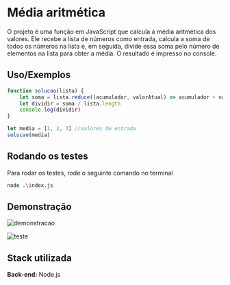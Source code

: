 # Média aritmética 

O projeto é uma função em JavaScript que calcula a média aritmética dos valores. Ele recebe a lista de números como entrada, calcula a soma de todos os números na lista e, em seguida, divide essa soma pelo número de elementos na lista para obter a média. O resultado é impresso no console.




## Uso/Exemplos

```javascript
function solucao(lista) {
    let soma = lista.reduce((acumulador, valorAtual) => acumulador + valorAtual, 0)
    let dividir = soma / lista.length
    console.log(dividir)
}

let media = [1, 2, 3] //valores de entrada
solucao(media)
```


## Rodando os testes

Para rodar os testes, rode o seguinte comando no terminal

```bash
node .\index.js
```


## Demonstração

![demonstracao](https://imgur.com/TyM7EMy.png)

![teste](https://imgur.com/ysGgAUw.png)


## Stack utilizada



**Back-end:** Node.js
